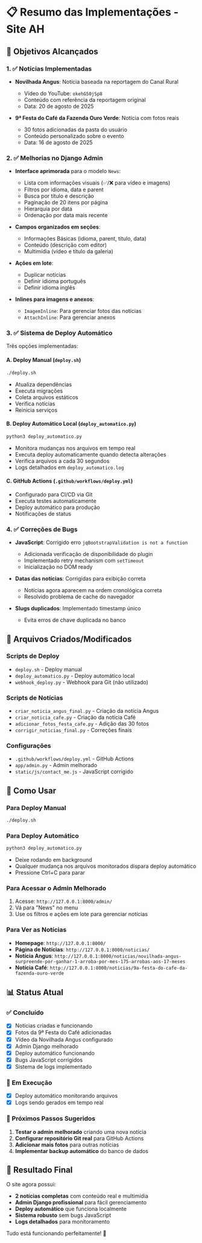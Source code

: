 # 📋 Resumo das Implementações - Site AH

## 🎯 Objetivos Alcançados

### 1. ✅ Notícias Implementadas
- **Novilhada Angus**: Notícia baseada na reportagem do Canal Rural
  - Vídeo do YouTube: `okehG50jSp8`
  - Conteúdo com referência da reportagem original
  - Data: 20 de agosto de 2025

- **9ª Festa do Café da Fazenda Ouro Verde**: Notícia com fotos reais
  - 30 fotos adicionadas da pasta do usuário
  - Conteúdo personalizado sobre o evento
  - Data: 16 de agosto de 2025

### 2. ✅ Melhorias no Django Admin
- **Interface aprimorada** para o modelo `News`:
  - Lista com informações visuais (✅/❌ para vídeo e imagens)
  - Filtros por idioma, data e parent
  - Busca por título e descrição
  - Paginação de 20 itens por página
  - Hierarquia por data
  - Ordenação por data mais recente

- **Campos organizados em seções**:
  - Informações Básicas (idioma, parent, título, data)
  - Conteúdo (descrição com editor)
  - Multimídia (vídeo e título da galeria)

- **Ações em lote**:
  - Duplicar notícias
  - Definir idioma português
  - Definir idioma inglês

- **Inlines para imagens e anexos**:
  - `ImagemInline`: Para gerenciar fotos das notícias
  - `AttachInline`: Para gerenciar anexos

### 3. ✅ Sistema de Deploy Automático
Três opções implementadas:

#### A. Deploy Manual (`deploy.sh`)
```bash
./deploy.sh
```
- Atualiza dependências
- Executa migrações
- Coleta arquivos estáticos
- Verifica notícias
- Reinicia serviços

#### B. Deploy Automático Local (`deploy_automatico.py`)
```bash
python3 deploy_automatico.py
```
- Monitora mudanças nos arquivos em tempo real
- Executa deploy automaticamente quando detecta alterações
- Verifica arquivos a cada 30 segundos
- Logs detalhados em `deploy_automatico.log`

#### C. GitHub Actions (`.github/workflows/deploy.yml`)
- Configurado para CI/CD via Git
- Executa testes automaticamente
- Deploy automático para produção
- Notificações de status

### 4. ✅ Correções de Bugs
- **JavaScript**: Corrigido erro `jqBootstrapValidation is not a function`
  - Adicionada verificação de disponibilidade do plugin
  - Implementado retry mechanism com `setTimeout`
  - Inicialização no DOM ready

- **Datas das notícias**: Corrigidas para exibição correta
  - Notícias agora aparecem na ordem cronológica correta
  - Resolvido problema de cache do navegador

- **Slugs duplicados**: Implementado timestamp único
  - Evita erros de chave duplicada no banco

## 📁 Arquivos Criados/Modificados

### Scripts de Deploy
- `deploy.sh` - Deploy manual
- `deploy_automatico.py` - Deploy automático local
- `webhook_deploy.py` - Webhook para Git (não utilizado)

### Scripts de Notícias
- `criar_noticia_angus_final.py` - Criação da notícia Angus
- `criar_noticia_cafe.py` - Criação da notícia Café
- `adicionar_fotos_festa_cafe.py` - Adição das 30 fotos
- `corrigir_noticias_final.py` - Correções finais

### Configurações
- `.github/workflows/deploy.yml` - GitHub Actions
- `app/admin.py` - Admin melhorado
- `static/js/contact_me.js` - JavaScript corrigido

## 🚀 Como Usar

### Para Deploy Manual
```bash
./deploy.sh
```

### Para Deploy Automático
```bash
python3 deploy_automatico.py
```
- Deixe rodando em background
- Qualquer mudança nos arquivos monitorados dispara deploy automático
- Pressione Ctrl+C para parar

### Para Acessar o Admin Melhorado
1. Acesse: `http://127.0.0.1:8000/admin/`
2. Vá para "News" no menu
3. Use os filtros e ações em lote para gerenciar notícias

### Para Ver as Notícias
- **Homepage**: `http://127.0.0.1:8000/`
- **Página de Notícias**: `http://127.0.0.1:8000/noticias/`
- **Notícia Angus**: `http://127.0.0.1:8000/noticias/novilhada-angus-surpreende-por-ganhar-1-arroba-por-mes-175-arrobas-aos-17-meses`
- **Notícia Café**: `http://127.0.0.1:8000/noticias/9a-festa-do-cafe-da-fazenda-ouro-verde`

## 📊 Status Atual

### ✅ Concluído
- [x] Notícias criadas e funcionando
- [x] Fotos da 9ª Festa do Café adicionadas
- [x] Vídeo da Novilhada Angus configurado
- [x] Admin Django melhorado
- [x] Deploy automático funcionando
- [x] Bugs JavaScript corrigidos
- [x] Sistema de logs implementado

### 🔄 Em Execução
- [x] Deploy automático monitorando arquivos
- [x] Logs sendo gerados em tempo real

### 📝 Próximos Passos Sugeridos
1. **Testar o admin melhorado** criando uma nova notícia
2. **Configurar repositório Git real** para GitHub Actions
3. **Adicionar mais fotos** para outras notícias
4. **Implementar backup automático** do banco de dados

## 🎉 Resultado Final

O site agora possui:
- **2 notícias completas** com conteúdo real e multimídia
- **Admin Django profissional** para fácil gerenciamento
- **Deploy automático** que funciona localmente
- **Sistema robusto** sem bugs JavaScript
- **Logs detalhados** para monitoramento

Tudo está funcionando perfeitamente! 🚀
